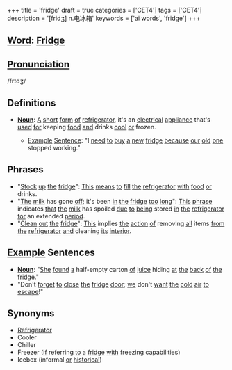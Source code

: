 +++
title = 'fridge'
draft = true
categories = ['CET4']
tags = ['CET4']
description = '[fridʒ] n.电冰箱'
keywords = ['ai words', 'fridge']
+++

## [Word](/en/post/word/): [Fridge](/en/post/fridge/)

## [Pronunciation](/en/post/pronunciation/)
/frɪdʒ/

## Definitions
- **[Noun](/en/post/noun/)**: [A](/en/post/a/) [short](/en/post/short/) [form](/en/post/form/) [of](/en/post/of/) [refrigerator](/en/post/refrigerator/), it's an [electrical](/en/post/electrical/) [appliance](/en/post/appliance/) that's [used](/en/post/used/) [for](/en/post/for/) keeping [food](/en/post/food/) [and](/en/post/and/) drinks [cool](/en/post/cool/) [or](/en/post/or/) frozen. 

  - [Example](/en/post/example/) [Sentence](/en/post/sentence/): "I [need](/en/post/need/) [to](/en/post/to/) [buy](/en/post/buy/) [a](/en/post/a/) [new](/en/post/new/) [fridge](/en/post/fridge/) [because](/en/post/because/) [our](/en/post/our/) [old](/en/post/old/) [one](/en/post/one/) stopped working."
  
## Phrases
- "[Stock](/en/post/stock/) [up](/en/post/up/) [the](/en/post/the/) [fridge](/en/post/fridge/)": [This](/en/post/this/) [means](/en/post/means/) [to](/en/post/to/) [fill](/en/post/fill/) [the](/en/post/the/) [refrigerator](/en/post/refrigerator/) [with](/en/post/with/) [food](/en/post/food/) [or](/en/post/or/) drinks.
- "[The](/en/post/the/) [milk](/en/post/milk/) has gone [off](/en/post/off/); it's been [in](/en/post/in/) [the](/en/post/the/) [fridge](/en/post/fridge/) [too](/en/post/too/) [long](/en/post/long/)": [This](/en/post/this/) [phrase](/en/post/phrase/) indicates [that](/en/post/that/) [the](/en/post/the/) [milk](/en/post/milk/) has spoiled [due](/en/post/due/) [to](/en/post/to/) [being](/en/post/being/) stored [in](/en/post/in/) [the](/en/post/the/) [refrigerator](/en/post/refrigerator/) [for](/en/post/for/) an extended [period](/en/post/period/).
- "[Clean](/en/post/clean/) [out](/en/post/out/) [the](/en/post/the/) [fridge](/en/post/fridge/)": [This](/en/post/this/) implies [the](/en/post/the/) [action](/en/post/action/) [of](/en/post/of/) removing [all](/en/post/all/) items [from](/en/post/from/) [the](/en/post/the/) [refrigerator](/en/post/refrigerator/) [and](/en/post/and/) cleaning [its](/en/post/its/) [interior](/en/post/interior/).

## [Example](/en/post/example/) Sentences
- **[Noun](/en/post/noun/)**: "[She](/en/post/she/) [found](/en/post/found/) [a](/en/post/a/) half-empty carton [of](/en/post/of/) [juice](/en/post/juice/) hiding [at](/en/post/at/) [the](/en/post/the/) [back](/en/post/back/) [of](/en/post/of/) [the](/en/post/the/) [fridge](/en/post/fridge/)."
- "Don't [forget](/en/post/forget/) [to](/en/post/to/) [close](/en/post/close/) [the](/en/post/the/) [fridge](/en/post/fridge/) [door](/en/post/door/); [we](/en/post/we/) don't [want](/en/post/want/) [the](/en/post/the/) [cold](/en/post/cold/) [air](/en/post/air/) [to](/en/post/to/) [escape](/en/post/escape/)!"

## Synonyms
- [Refrigerator](/en/post/refrigerator/)
- Cooler
- Chiller
- Freezer ([if](/en/post/if/) referring [to](/en/post/to/) [a](/en/post/a/) [fridge](/en/post/fridge/) [with](/en/post/with/) freezing capabilities)
- Icebox (informal [or](/en/post/or/) [historical](/en/post/historical/))
